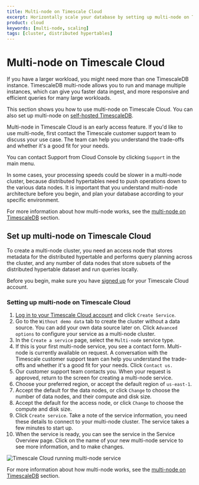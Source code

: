 ```yaml
---
title: Multi-node on Timescale Cloud
excerpt: Horizontally scale your database by setting up multi-node on Timescale Cloud
product: cloud
keywords: [multi-node, scaling]
tags: [cluster, distributed hypertables]
---
```


# Multi-node on Timescale Cloud

If you have a larger workload, you might need more than one TimescaleDB
instance. TimescaleDB multi-node allows you to run and manage multiple
instances, which can give you faster data ingest, and more responsive and
efficient queries for many large workloads.

This section shows you how to use multi-node on Timescale Cloud. You can also
set up multi-node on [self-hosted TimescaleDB][multinode-timescaledb].

<highlight type="important">
Multi-node in Timescale Cloud is an early access feature. If you'd like to use
multi-node, first contact the Timescale customer support team to discuss your
use case. The team can help you understand the trade-offs and whether it's a
good fit for your needs.

You can contact Support from Cloud Console by clicking `Support` in the main
menu.
</highlight>

<highlight type="important">
In some cases, your processing speeds could be slower in a multi-node cluster,
because distributed hypertables need to push operations down to the various data
nodes. It is important that you understand multi-node architecture before you
begin, and plan your database according to your specific environment.
</highlight>

For more information about how multi-node works, see the
[multi-node on TimescaleDB][multinode-timescaledb] section.

## Set up multi-node on Timescale Cloud

To create a multi-node cluster, you need an access node that stores metadata
for the distributed hypertable and performs query planning across the cluster,
and any number of data nodes that store subsets of the distributed hypertable
dataset and run queries locally.

Before you begin, make sure you have [signed up][cloud-signup] for your
Timescale Cloud account.

<procedure>

### Setting up multi-node on Timescale Cloud

1.  [Log in to your Timescale Cloud account][cloud-login] and click `Create
    Service`.
1.  Go to the `Without demo data` tab to create the cluster without a data
    source. You can add your own data source later on. Click `Advanced options`
    to configure your service as a multi-node cluster.
1.  In the `Create a service` page, select the `Multi-node` service type.
1.  If this is your first multi-node service, you see a contact form. Multi-node
    is currently available on request. A conversation with the Timescale customer support
    team can help you understand the trade-offs and whether it's a good fit for
    your needs. Click `Contact us.`
1.  Our customer support team contacts you. When your request is approved,
    return to the screen for creating a multi-node service.
1.  Choose your preferred region, or accept the default region of `us-east-1`.
1.  Accept the default for the data nodes, or click `Change` to choose the
    number of data nodes, and their compute and disk size.
1.  Accept the default for the access node, or click `Change` to choose the
    compute and disk size.
1.  Click `Create service`. Take a note of the service information, you need
    these details to connect to your multi-node cluster. The service takes a few
    minutes to start up.
1.  When the service is ready, you can see the service in the Service Overview
    page. Click on the name of your new multi-node service to see more
    information, and to make changes.

<img class="main-content__illustration" src="https://s3.amazonaws.com/assets.timescale.com/docs/images/tsc-running-service-multinode.png" alt="Timescale Cloud running multi-node service"/>

</procedure>

For more information about how multi-node works, see the
[multi-node on TimescaleDB][multinode-timescaledb] section.

[cloud-login]: https://console.cloud.timescale.com/
[cloud-signup]: https://www.timescale.com/timescale-signup
[multinode-timescaledb]: /timescaledb/:currentVersion:/how-to-guides/multinode-timescaledb/
